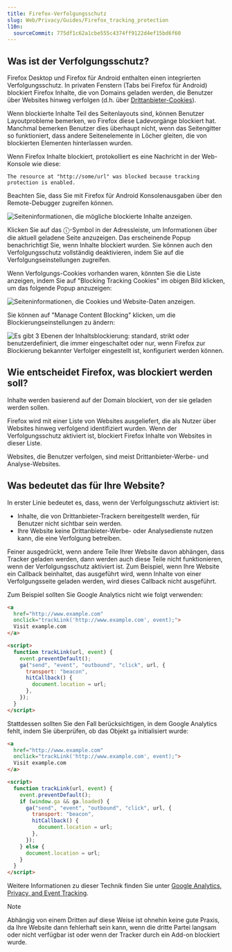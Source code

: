 ```yaml
---
title: Firefox-Verfolgungsschutz
slug: Web/Privacy/Guides/Firefox_tracking_protection
l10n:
  sourceCommit: 775df1c62a1cbe555c4374ff9122d4ef15bd6f60
---
```


## Was ist der Verfolgungsschutz?

Firefox Desktop und Firefox für Android enthalten einen integrierten Verfolgungsschutz. In privaten Fenstern (Tabs bei Firefox für Android) blockiert Firefox Inhalte, die von Domains geladen werden, die Benutzer über Websites hinweg verfolgen (d.h. über [Drittanbieter-Cookies](/de/docs/Web/Privacy/Guides/Third-party_cookies)).

Wenn blockierte Inhalte Teil des Seitenlayouts sind, können Benutzer Layoutprobleme bemerken, wo Firefox diese Ladevorgänge blockiert hat. Manchmal bemerken Benutzer dies überhaupt nicht, wenn das Seitengitter so funktioniert, dass andere Seitenelemente in Löcher gleiten, die von blockierten Elementen hinterlassen wurden.

Wenn Firefox Inhalte blockiert, protokolliert es eine Nachricht in der Web-Konsole wie diese:

```plain
The resource at "http://some/url" was blocked because tracking protection is enabled.
```

Beachten Sie, dass Sie mit Firefox für Android Konsolenausgaben über den Remote-Debugger zugreifen können.

![Seiteninformationen, die mögliche blockierte Inhalte anzeigen.](blocked_content.png)

Klicken Sie auf das ⓘ-Symbol in der Adressleiste, um Informationen über die aktuell geladene Seite anzuzeigen. Das erscheinende Popup benachrichtigt Sie, wenn Inhalte blockiert wurden. Sie können auch den Verfolgungsschutz vollständig deaktivieren, indem Sie auf die Verfolgungseinstellungen zugreifen.

Wenn Verfolgungs-Cookies vorhanden waren, könnten Sie die Liste anzeigen, indem Sie auf "Blocking Tracking Cookies" im obigen Bild klicken, um das folgende Popup anzuzeigen:

![Seiteninformationen, die Cookies und Website-Daten anzeigen.](tracking_cookies.png)

Sie können auf "Manage Content Blocking" klicken, um die Blockierungseinstellungen zu ändern:

![Es gibt 3 Ebenen der Inhaltsblockierung: standard, strikt oder benutzerdefiniert, die immer eingeschaltet oder nur, wenn Firefox zur Blockierung bekannter Verfolger eingestellt ist, konfiguriert werden können.](content_blocking.png)

## Wie entscheidet Firefox, was blockiert werden soll?

Inhalte werden basierend auf der Domain blockiert, von der sie geladen werden sollen.

Firefox wird mit einer Liste von Websites ausgeliefert, die als Nutzer über Websites hinweg verfolgend identifiziert wurden. Wenn der Verfolgungsschutz aktiviert ist, blockiert Firefox Inhalte von Websites in dieser Liste.

Websites, die Benutzer verfolgen, sind meist Drittanbieter-Werbe- und Analyse-Websites.

## Was bedeutet das für Ihre Website?

In erster Linie bedeutet es, dass, wenn der Verfolgungsschutz aktiviert ist:

- Inhalte, die von Drittanbieter-Trackern bereitgestellt werden, für Benutzer nicht sichtbar sein werden.
- Ihre Website keine Drittanbieter-Werbe- oder Analysedienste nutzen kann, die eine Verfolgung betreiben.

Feiner ausgedrückt, wenn andere Teile Ihrer Website davon abhängen, dass Tracker geladen werden, dann werden auch diese Teile nicht funktionieren, wenn der Verfolgungsschutz aktiviert ist. Zum Beispiel, wenn Ihre Website ein Callback beinhaltet, das ausgeführt wird, wenn Inhalte von einer Verfolgungsseite geladen werden, wird dieses Callback nicht ausgeführt.

Zum Beispiel sollten Sie Google Analytics nicht wie folgt verwenden:

```html example-bad
<a
  href="http://www.example.com"
  onclick="trackLink('http://www.example.com', event);">
  Visit example.com
</a>

<script>
  function trackLink(url, event) {
    event.preventDefault();
    ga("send", "event", "outbound", "click", url, {
      transport: "beacon",
      hitCallback() {
        document.location = url;
      },
    });
  }
</script>
```

Stattdessen sollten Sie den Fall berücksichtigen, in dem Google Analytics fehlt, indem Sie überprüfen, ob das Objekt `ga` initialisiert wurde:

```html example-good
<a
  href="http://www.example.com"
  onclick="trackLink('http://www.example.com', event);">
  Visit example.com
</a>

<script>
  function trackLink(url, event) {
    event.preventDefault();
    if (window.ga && ga.loaded) {
      ga("send", "event", "outbound", "click", url, {
        transport: "beacon",
        hitCallback() {
          document.location = url;
        },
      });
    } else {
      document.location = url;
    }
  }
</script>
```

Weitere Informationen zu dieser Technik finden Sie unter [Google Analytics, Privacy, and Event Tracking](https://hacks.mozilla.org/2016/01/google-analytics-privacy-and-event-tracking/).

> [!NOTE]
> Abhängig von einem Dritten auf diese Weise ist ohnehin keine gute Praxis, da Ihre Website dann fehlerhaft sein kann, wenn die dritte Partei langsam oder nicht verfügbar ist oder wenn der Tracker durch ein Add-on blockiert wurde.
